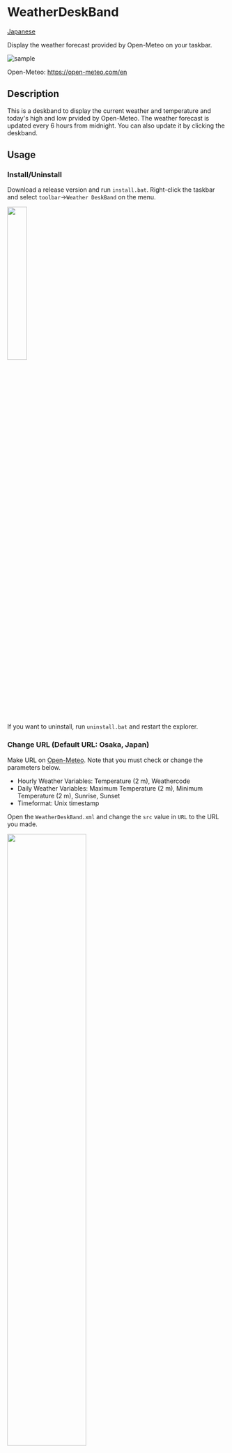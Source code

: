 # WeatherDeskBand
[Japanese](https://github.com/Nusudo-junior/WeatherDeskBand/blob/master/README_ja.md)

Display the weather forecast provided by Open-Meteo on your taskbar. 

![sample](https://user-images.githubusercontent.com/106300228/209774652-f477dbae-8592-4dd2-9acc-84e0fafea9b3.jpg)

Open-Meteo: https://open-meteo.com/en

## Description
This is a deskband to display the current weather and temperature and today's high and low prvided by Open-Meteo. 
The weather forecast is updated every 6 hours from midnight. You can also update it by clicking the deskband.

## Usage

### Install/Uninstall

Download a release version and run `install.bat`. Right-click the taskbar and select `toolbar`->`Weather DeskBand` on the menu.

<img src="https://user-images.githubusercontent.com/106300228/209650853-bc9efbd9-a27e-4870-b8e9-5c7f430bf06c.jpg" alter="register" width="30%" height="30%" >

If you want to uninstall, run `uninstall.bat` and restart the explorer.

### Change URL (Default URL: Osaka, Japan)
Make URL on [Open-Meteo](https://open-meteo.com/en/docs#api_form). 
Note that you must check or change the parameters below.
- Hourly Weather Variables: Temperature (2 m), Weathercode
- Daily Weather Variables: Maximum Temperature (2 m), Minimum Temperature (2 m), Sunrise, Sunset
- Timeformat: Unix timestamp

Open the `WeatherDeskBand.xml` and change the `src` value in `URL` to the URL you made.

<img src="https://user-images.githubusercontent.com/106300228/209780563-e7c02970-8eaa-4f61-8f6a-0a1bdb6e7420.jpg" alter="xml" width="60%" height="60%" >

### Change Icon

Save an icon in `images` folder. Open `WeatherDeskBand.xml` and change the `filename` value in `Icon` element.

## Requirement
Windows10 x64

## Build
- Visual Studio 2022
- cpprestsdk 2.10.18
- nlohmann.json.decomposed 3.11.2

## Contact

Mail:u849256c\[at\]ecs.osaka-u.ac.jp

## License
MIT

## Reference
- https://learn.microsoft.com/ja-jp/windows/win32/shell/band-objects
- http://eternalwindows.jp/shell/shellex/shellex13.html
- https://github.com/KMConner/TaskbarTweet
